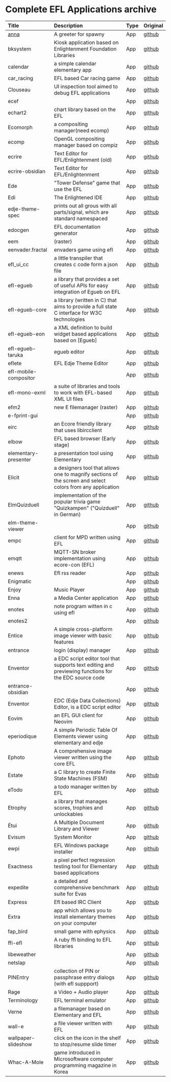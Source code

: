 # Complete EFL Applications archive

| Title | Description | Type | Original |
| :-----------|:---------------|:-----------|:------------
| [anna]() | A greeter for spawny | App | [github]() |
| bksystem 		|Kiosk application based on Enlightenment Foundation Libraries | App | [github]() |
| calendar 		|a simple calendar elementary app | App | [github]() |
| car_racing 		|EFL based Car racing game | App | [github]() |
| Clouseau 		|UI inspection tool aimed to debug EFL applications | App | [github]() |
| ecef 			| | App | [github]() |
| echart2 		|chart library based on the EFL | App | [github]() |
| Ecomorph 		|a compositing manager(need ecomp) | App | [github]() |
| ecomp 			|OpenGL compositing manager based on compiz | App | [github]() |
| ecrire 			|Text Editor for EFL/Enlightenment (old) | App | [github]() |
| ecrire-obsidian 	|Text Editor for EFL/Enlightenment | App | [github]() |
| Ede 			|"Tower Defense" game that use the EFL | App | [github]() |
| Edi 			|The Enlightened IDE | App | [github]() |
| edje-theme-spec 	|prints out all grous with all parts/signal, which are standard namespaced | App | [github]() |
| edocgen			|EFL documentation generator | App | [github]() |
| eem 			|(raster) | App | [github]() |
| eenvader.fractal 	|envaders game using efl | App | [github]() |
| efl_ui_cc 		|a little transpiler that creates c code form a json file | App | [github]() |
| efl-egueb 		|a library that provides a set of useful APIs for easy integration of Egueb on EFL | App | [github]() |
| efl-egueb-core 	|a library (written in C) that aims to provide a full state C interface for W3C technologies | App | [github]() |
| efl-egueb-eon 	|a XML definition to build widget based applications based on [Egueb] | App | [github]() |
| efl-egueb-taruka 	|egueb editor | App | [github]() |
| eflete 			|EFL Edje Theme Editor | App | [github]() |
| efl-mobile-compositor | | App | [github]() |
| efl-mono-exml 	|a suite of libraries and tools to work with EFL-based XML UI files | App | [github]() |
| efm2 			|new E filemanager (raster) | App | [github]() |
| e-fprint-gui 		| | App | [github]() |
| eirc 			|an Ecore friendly library that uses libircclient | App | [github]() |
| elbow 			|EFL based browser (Early stage) | App | [github]() |
| elementary-presenter |a presentation tool using Elementary | App | [github]() |
| Elicit 			|a designers tool that allows one to magnify sections of the screen and select colors from any application | App | [github]() |
| ElmQuizduell 		|implementation of the popular trivia game "Quizkampen" ("Quizduell" in German) | App | [github]() |
| elm-theme-viewer 	| | App | [github]() |
| empc			|client for MPD written using EFL | App | [github]() |
| emqtt 			|MQTT-SN broker implementation using ecore-con (EFL)  | App | [github]() |
| enews 			|Efl rss reader | App | [github]() |
| Enigmatic 		| | App | [github]() |
| Enjoy 			|Music Player | App | [github]() |
| Enna 			|a Media Center application | App | [github]() |
| enotes 			|note program witten in c using efl | App | [github]() |
| enotes2 		| | App | [github]() |
| Entice 			|A simple cross-platform image viewer with basic features	 | App | [github]() |
| entrance 		|login (display) manager | App | [github]() |
| Enventor 		|a EDC script editor tool that supports text editing and previewing functions for the EDC source code | App | [github]() |
| entrance-obsidian |  | App | [github]() |
| Enventor 		|EDC (Edje Data Collections) Editor, is a EDC script editor | App | [github]() |
| Eovim 			|an EFL GUI client for Neovim | App | [github]() |
| eperiodique		|A simple Periodic Table Of Elements viewer using elementary and edje | App | [github]() |
| Ephoto 			|A comprehensive image viewer written using the core EFL | App | [github]() |
| Estate 			|a C library to create Finite State Machines (FSM) | App | [github]() |
| eTodo 			|a todo manager written by EFL | App | [github]() |
| Etrophy 		|a library that manages scores, trophies and unlockables | App | [github]() |
| Étui 			|A Multiple Document Library and Viewer | App | [github]() |
| Evisum 			|System Monitor | App | [github]() |
| ewpi 			|EFL Windows package installer | App | [github]() |
| Exactness 		|a pixel perfect regression testing tool for Elementary based applications | App | [github]() |
| expedite 		|a detailed and comprehensive benchmark suite for Evas | App | [github]() |
| Express 		|Efl based IRC Client | App | [github]() |
| Extra 			|app which allows you to install elementary themes on your computer | App | [github]() |
| fap_bird 		|small game with ephysics | App | [github]() |
| ffi-efl 		|A ruby ffi binding to EFL libraries | App | [github]() |
| libeweather 		| | App | [github]() |
| netslap 		| | App | [github]() |
| PINEntry 		|collection of PIN or passphrase entry dialogs (with efl suppport) | App | [github]() |
| Rage 			|a Video + Audio player | App | [github]() |
| Terminology 		|EFL terminal emulator | App | [github]() |
| Verne 			|a filemanager based on Elementary and EFL | App | [github]() |
| wall-e 			|a file viewer written with EFL | App | [github]() |
| wallpaper-slideshow |click on the icon in the shelf to stop/resume slide timer | App | [github]() |
| Whac-A-Mole 		|game introduced in Microsoftware computer programming magazine in Korea | App | [github]() |

